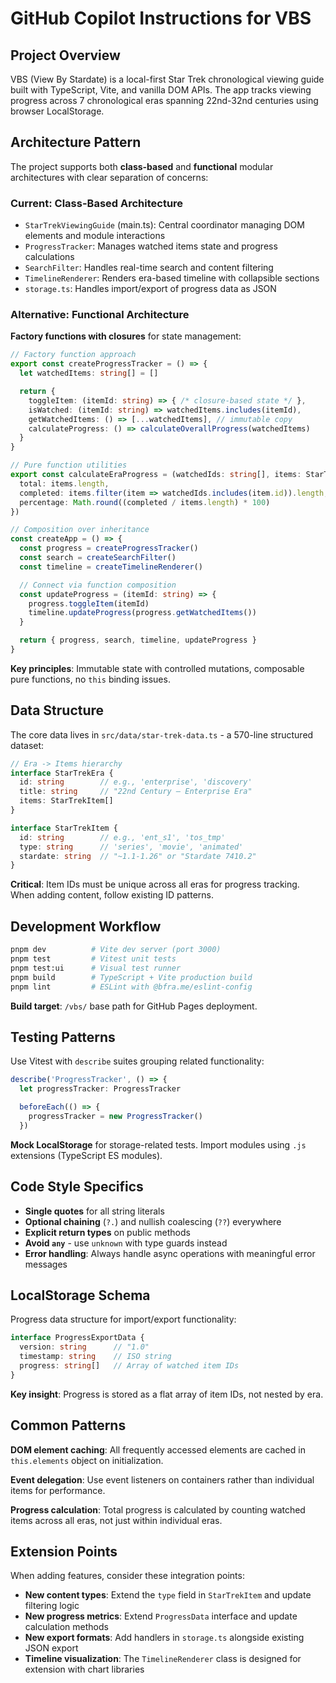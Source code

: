 # GitHub Copilot Instructions for VBS

## Project Overview

VBS (View By Stardate) is a local-first Star Trek chronological viewing guide built with TypeScript, Vite, and vanilla DOM APIs. The app tracks viewing progress across 7 chronological eras spanning 22nd-32nd centuries using browser LocalStorage.

## Architecture Pattern

The project supports both **class-based** and **functional** modular architectures with clear separation of concerns:

### Current: Class-Based Architecture

- `StarTrekViewingGuide` (main.ts): Central coordinator managing DOM elements and module interactions
- `ProgressTracker`: Manages watched items state and progress calculations
- `SearchFilter`: Handles real-time search and content filtering
- `TimelineRenderer`: Renders era-based timeline with collapsible sections
- `storage.ts`: Handles import/export of progress data as JSON

### Alternative: Functional Architecture

**Factory functions with closures** for state management:

```typescript
// Factory function approach
export const createProgressTracker = () => {
  let watchedItems: string[] = []

  return {
    toggleItem: (itemId: string) => { /* closure-based state */ },
    isWatched: (itemId: string) => watchedItems.includes(itemId),
    getWatchedItems: () => [...watchedItems], // immutable copy
    calculateProgress: () => calculateOverallProgress(watchedItems)
  }
}

// Pure function utilities
export const calculateEraProgress = (watchedIds: string[], items: StarTrekItem[]) => ({
  total: items.length,
  completed: items.filter(item => watchedIds.includes(item.id)).length,
  percentage: Math.round((completed / items.length) * 100)
})

// Composition over inheritance
const createApp = () => {
  const progress = createProgressTracker()
  const search = createSearchFilter()
  const timeline = createTimelineRenderer()

  // Connect via function composition
  const updateProgress = (itemId: string) => {
    progress.toggleItem(itemId)
    timeline.updateProgress(progress.getWatchedItems())
  }

  return { progress, search, timeline, updateProgress }
}
```

**Key principles**: Immutable state with controlled mutations, composable pure functions, no `this` binding issues.

## Data Structure

The core data lives in `src/data/star-trek-data.ts` - a 570-line structured dataset:

```typescript
// Era -> Items hierarchy
interface StarTrekEra {
  id: string        // e.g., 'enterprise', 'discovery'
  title: string     // "22nd Century – Enterprise Era"
  items: StarTrekItem[]
}

interface StarTrekItem {
  id: string        // e.g., 'ent_s1', 'tos_tmp'
  type: string      // 'series', 'movie', 'animated'
  stardate: string  // "~1.1-1.26" or "Stardate 7410.2"
}
```

**Critical**: Item IDs must be unique across all eras for progress tracking. When adding content, follow existing ID patterns.

## Development Workflow

```bash
pnpm dev          # Vite dev server (port 3000)
pnpm test         # Vitest unit tests
pnpm test:ui      # Visual test runner
pnpm build        # TypeScript + Vite production build
pnpm lint         # ESLint with @bfra.me/eslint-config
```

**Build target**: `/vbs/` base path for GitHub Pages deployment.

## Testing Patterns

Use Vitest with `describe` suites grouping related functionality:

```typescript
describe('ProgressTracker', () => {
  let progressTracker: ProgressTracker

  beforeEach(() => {
    progressTracker = new ProgressTracker()
  })
```

**Mock LocalStorage** for storage-related tests. Import modules using `.js` extensions (TypeScript ES modules).

## Code Style Specifics

- **Single quotes** for all string literals
- **Optional chaining** (`?.`) and nullish coalescing (`??`) everywhere
- **Explicit return types** on public methods
- **Avoid `any`** - use `unknown` with type guards instead
- **Error handling**: Always handle async operations with meaningful error messages

## LocalStorage Schema

Progress data structure for import/export functionality:

```typescript
interface ProgressExportData {
  version: string      // "1.0"
  timestamp: string    // ISO string
  progress: string[]   // Array of watched item IDs
}
```

**Key insight**: Progress is stored as a flat array of item IDs, not nested by era.

## Common Patterns

**DOM element caching**: All frequently accessed elements are cached in `this.elements` object on initialization.

**Event delegation**: Use event listeners on containers rather than individual items for performance.

**Progress calculation**: Total progress is calculated by counting watched items across all eras, not just within individual eras.

## Extension Points

When adding features, consider these integration points:

- **New content types**: Extend the `type` field in `StarTrekItem` and update filtering logic
- **New progress metrics**: Extend `ProgressData` interface and update calculation methods
- **New export formats**: Add handlers in `storage.ts` alongside existing JSON export
- **Timeline visualization**: The `TimelineRenderer` class is designed for extension with chart libraries
